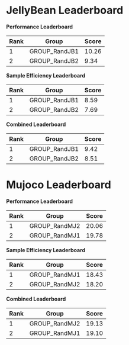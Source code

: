 # JellyBean Leaderboard

**Performance Leaderboard**

|Rank      |Group     |Score     |
|----------|----------|----------|
|1      |GROUP_RandJB1     |10.26     |
|2      |GROUP_RandJB2     |9.34     |


**Sample Efficiency Leaderboard**

|Rank      |Group     |Score     |
|----------|----------|----------|
|1      |GROUP_RandJB1     |8.59     |
|2      |GROUP_RandJB2     |7.69     |


**Combined Leaderboard**

|Rank      |Group     |Score     |
|----------|----------|----------|
|1      |GROUP_RandJB1     |9.42     |
|2      |GROUP_RandJB2     |8.51     |


# Mujoco Leaderboard

**Performance Leaderboard**

|Rank      |Group     |Score     |
|----------|----------|----------|
|1      |GROUP_RandMJ2     |20.06     |
|2      |GROUP_RandMJ1     |19.78     |


**Sample Efficiency Leaderboard**

|Rank      |Group     |Score     |
|----------|----------|----------|
|1      |GROUP_RandMJ1     |18.43     |
|2      |GROUP_RandMJ2     |18.20     |


**Combined Leaderboard**

|Rank      |Group     |Score     |
|----------|----------|----------|
|1      |GROUP_RandMJ2     |19.13     |
|2      |GROUP_RandMJ1     |19.10     |


